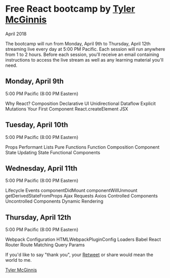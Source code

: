 # Free React bootcamp by [Tyler McGinnis](https://tylermcginnis.com)

April 2018

The bootcamp will run from Monday, April 9th to Thursday, April 12th streaming live every day at 5:00 PM Pacific. Each session will run anywhere from 1 to 2 hours. Before each session, you'll receive an email containing instructions to access the live stream as well as any learning material you'll need.

## Monday, April 9th
5:00 PM Pacific (8:00 PM Eastern)

Why React?
Composition
Declarative UI
Unidirectional Dataflow
Explicit Mutations
Your First Component
React.createElement
JSX

## Tuesday, April 10th
5:00 PM Pacific (8:00 PM Eastern)

Props
Performant Lists
Pure Functions
Function Composition
Component State
Updating State
Functional Components

## Wednesday, April 11th
5:00 PM Pacific (8:00 PM Eastern)

Lifecycle Events
componentDidMount
componentWillUnmount
getDerivedStateFromProps
Ajax Requests
Axios
Controlled Components
Uncontrolled Components
Dynamic Rendering

## Thursday, April 12th
5:00 PM Pacific (8:00 PM Eastern)

Webpack
Configuration
HTMLWebpackPluginConfig
Loaders
Babel
React Router
Route Matching
Query Params

If you'd like to say "thank you", your [Retweet](https://twitter.com/tylermcginnis/status/976164113956077569) or share would mean the world to me.

[Tyler McGinnis](https://tylermcginnis.com)
